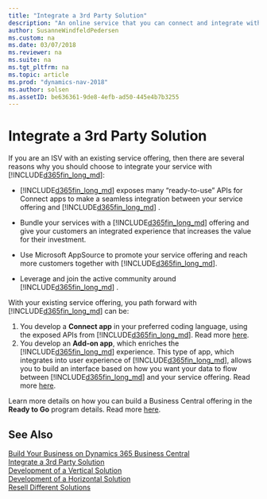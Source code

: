 ```yaml
---
title: "Integrate a 3rd Party Solution"
description: "An online service that you can connect and integrate with Dynamics 365 Business Central."
author: SusanneWindfeldPedersen
ms.custom: na
ms.date: 03/07/2018
ms.reviewer: na
ms.suite: na
ms.tgt_pltfrm: na
ms.topic: article
ms.prod: "dynamics-nav-2018"
ms.author: solsen
ms.assetID: be636361-9de8-4efb-ad50-445e4b7b3255
---
```


# Integrate a 3rd Party Solution
If you are an ISV with an existing service offering, then there are several reasons why you should choose to integrate your service with [!INCLUDE[d365fin_long_md](../includes/d365fin_long_md.md)]:

- [!INCLUDE[d365fin_long_md](../includes/d365fin_long_md.md)] exposes many “ready-to-use” APIs for Connect apps to make a seamless integration between your service offering and [!INCLUDE[d365fin_long_md](../includes/d365fin_long_md.md)] . 

- Bundle your services with a [!INCLUDE[d365fin_long_md](../includes/d365fin_long_md.md)] offering and give your customers an integrated experience that increases the value for their investment. 

- Use Microsoft AppSource to promote your service offering and reach more customers together with [!INCLUDE[d365fin_long_md](../includes/d365fin_long_md.md)]. 

- Leverage and join the active community around [!INCLUDE[d365fin_long_md](../includes/d365fin_long_md.md)] . 

With your existing service offering, you path forward with [!INCLUDE[d365fin_long_md](../includes/d365fin_long_md.md)] can be: 

1. You develop a **Connect app** in your preferred coding language, using the exposed APIs from [!INCLUDE[d365fin_long_md](../includes/d365fin_long_md.md)]. Read more [here](readiness-connect-apps.md).
2. You develop an **Add-on app**, which enriches the [!INCLUDE[d365fin_long_md](../includes/d365fin_long_md.md)] experience. This type of app, which integrates into user experience of [!INCLUDE[d365fin_long_md](../includes/d365fin_long_md.md)], allows you to build an interface based on how you want your data to flow between [!INCLUDE[d365fin_long_md](../includes/d365fin_long_md.md)] and your service offering. Read more [here](readiness-add-on-apps.md).

Learn more details on how you can build a Business Central offering in the 
**Ready to Go** program details. Read more [here](readiness-ready-to-go.md).

## See Also
[Build Your Business on Dynamics 365 Business Central](readiness-welcome.md)  
[Integrate a 3rd Party Solution](readiness-thirdparty-solution.md)  
[Development of a Vertical Solution](readiness-develop-vertical.md)  
[Development of a Horizontal Solution](readiness-develop-horizontal.md)  
[Resell Different Solutions](readiness-reseller.md)  
